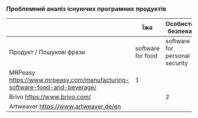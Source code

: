 ### Проблемний аналіз існуючих програмних продуктів

|  | Їжа | Особиста безпека| Зацікавленість живописом | Тип ліцензії | Примітка |
| --- | --- | ---| --- | --- | --- |
| Продукт / Пошукові фрази | software for food | software for personal security |  software for interest in painting |  |  |
| MRPeasy https://www.mrpeasy.com/manufacturing-software-food-and-beverage/ | 1 |  |  | ShareWare |  |
| Brivo https://www.brivo.com/ |  | 2 |  | Proprietary |  |
| Artweaver https://www.artweaver.de/en |  | | 1 | Free |  |
